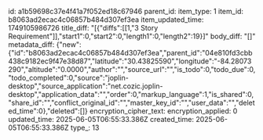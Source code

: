 id: a1b59698c37e4f41a7f052ed18c67946
parent_id: 
item_type: 1
item_id: b8063ad2ecac4c06857b484d307ef3ea
item_updated_time: 1749105986726
title_diff: "[{\"diffs\":[[1,\"3 Story Requirement\"]],\"start1\":0,\"start2\":0,\"length1\":0,\"length2\":19}]"
body_diff: "[]"
metadata_diff: {"new":{"id":"b8063ad2ecac4c06857b484d307ef3ea","parent_id":"04e810fd3cbb438c9182ec9f47e38d87","latitude":"30.43825590","longitude":"-84.28073290","altitude":"0.0000","author":"","source_url":"","is_todo":0,"todo_due":0,"todo_completed":0,"source":"joplin-desktop","source_application":"net.cozic.joplin-desktop","application_data":"","order":0,"markup_language":1,"is_shared":0,"share_id":"","conflict_original_id":"","master_key_id":"","user_data":"","deleted_time":0},"deleted":[]}
encryption_cipher_text: 
encryption_applied: 0
updated_time: 2025-06-05T06:55:33.386Z
created_time: 2025-06-05T06:55:33.386Z
type_: 13